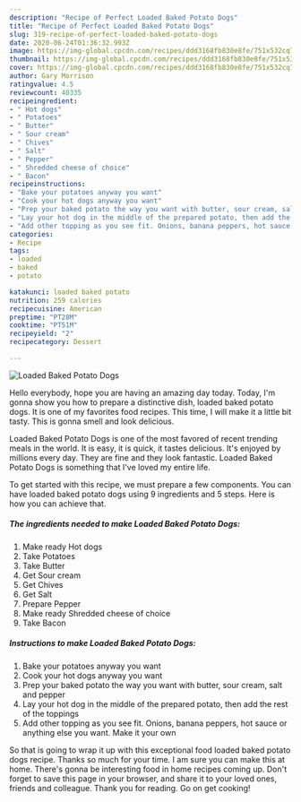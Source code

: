 ```yaml
---
description: "Recipe of Perfect Loaded Baked Potato Dogs"
title: "Recipe of Perfect Loaded Baked Potato Dogs"
slug: 319-recipe-of-perfect-loaded-baked-potato-dogs
date: 2020-06-24T01:36:32.993Z
image: https://img-global.cpcdn.com/recipes/ddd3168fb830e8fe/751x532cq70/loaded-baked-potato-dogs-recipe-main-photo.jpg
thumbnail: https://img-global.cpcdn.com/recipes/ddd3168fb830e8fe/751x532cq70/loaded-baked-potato-dogs-recipe-main-photo.jpg
cover: https://img-global.cpcdn.com/recipes/ddd3168fb830e8fe/751x532cq70/loaded-baked-potato-dogs-recipe-main-photo.jpg
author: Gary Morrison
ratingvalue: 4.5
reviewcount: 40335
recipeingredient:
- " Hot dogs"
- " Potatoes"
- " Butter"
- " Sour cream"
- " Chives"
- " Salt"
- " Pepper"
- " Shredded cheese of choice"
- " Bacon"
recipeinstructions:
- "Bake your potatoes anyway you want"
- "Cook your hot dogs anyway you want"
- "Prep your baked potato the way you want with butter, sour cream, salt and pepper"
- "Lay your hot dog in the middle of the prepared potato, then add the rest of the toppings"
- "Add other topping as you see fit. Onions, banana peppers, hot sauce or anything else you want. Make it your own"
categories:
- Recipe
tags:
- loaded
- baked
- potato

katakunci: loaded baked potato 
nutrition: 259 calories
recipecuisine: American
preptime: "PT28M"
cooktime: "PT51M"
recipeyield: "2"
recipecategory: Dessert

---
```



![Loaded Baked Potato Dogs](https://img-global.cpcdn.com/recipes/ddd3168fb830e8fe/751x532cq70/loaded-baked-potato-dogs-recipe-main-photo.jpg)

Hello everybody, hope you are having an amazing day today. Today, I'm gonna show you how to prepare a distinctive dish, loaded baked potato dogs. It is one of my favorites food recipes. This time, I will make it a little bit tasty. This is gonna smell and look delicious.

Loaded Baked Potato Dogs is one of the most favored of recent trending meals in the world. It is easy, it is quick, it tastes delicious. It's enjoyed by millions every day. They are fine and they look fantastic. Loaded Baked Potato Dogs is something that I've loved my entire life.




To get started with this recipe, we must prepare a few components. You can have loaded baked potato dogs using 9 ingredients and 5 steps. Here is how you can achieve that.

<!--inarticleads1-->

##### The ingredients needed to make Loaded Baked Potato Dogs:

1. Make ready  Hot dogs
1. Take  Potatoes
1. Take  Butter
1. Get  Sour cream
1. Get  Chives
1. Get  Salt
1. Prepare  Pepper
1. Make ready  Shredded cheese of choice
1. Take  Bacon




<!--inarticleads2-->

##### Instructions to make Loaded Baked Potato Dogs:

1. Bake your potatoes anyway you want
1. Cook your hot dogs anyway you want
1. Prep your baked potato the way you want with butter, sour cream, salt and pepper
1. Lay your hot dog in the middle of the prepared potato, then add the rest of the toppings
1. Add other topping as you see fit. Onions, banana peppers, hot sauce or anything else you want. Make it your own




So that is going to wrap it up with this exceptional food loaded baked potato dogs recipe. Thanks so much for your time. I am sure you can make this at home. There's gonna be interesting food in home recipes coming up. Don't forget to save this page in your browser, and share it to your loved ones, friends and colleague. Thank you for reading. Go on get cooking!

